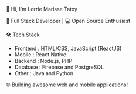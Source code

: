 👋 Hi, I'm Lorrie Marisse Tatoy

🚀 Full Stack Developer | 💻 Open Source Enthusiast

🛠️ Tech Stack

- Frontend : HTML/CSS, JavaScript (ReactJS)
- Mobile : React Native
- Backend : Node.js, PHP
- Database : Firebase and PostgreSQL
- Other : Java and Python


🌐 Building awesome web and mobile applications!
